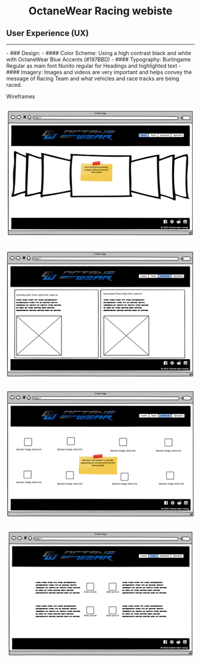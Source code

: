 <h1 align="center"> OctaneWear Racing webiste </h1>

## User Experience (UX)
<hr>
- ### Design:
    - ####  Color Scheme:
        Using a high contrast black and white with OctaneWear Blue Accents (#197BBD)
    - #### Typography:
        Burlingame Regular as main font
        Nunito regular for Headings and highlighted text
    - #### Imagery: 
        Images and videos are very important and helps convey the message of Racing Team and what vehicles and race tracks are being raced.

Wireframes
    <h2 align="center"><img src="assets/img/readme/main.png"></h2>
    <h2 align="center"><img src="assets/img/readme/schedule.png"></h2>
    <h2 align="center"><img src="assets/img/readme/sponsors.png"></h2>
    <h2 align="center"><img src="assets/img/readme/team.png"></h2>

